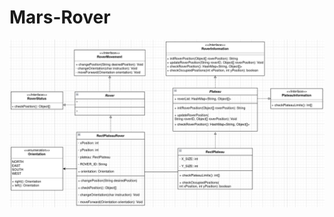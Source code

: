 # Mars-Rover

![Mars Rover UML diagram](https://github.com/debnon/Mars-Rover/blob/main/MarsRoverUML.png?raw=true)
